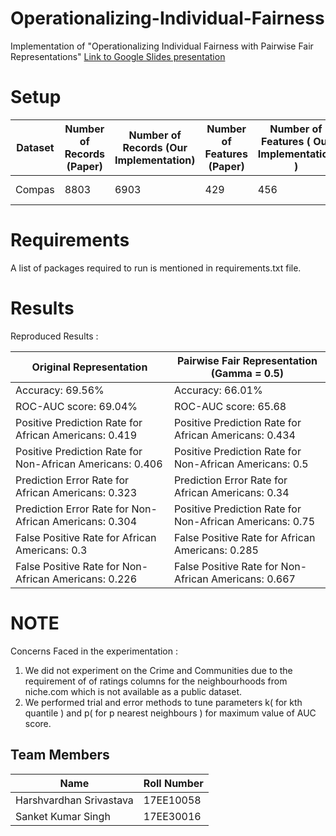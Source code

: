 # Operationalizing-Individual-Fairness
Implementation of "Operationalizing Individual Fairness with Pairwise Fair Representations"
[Link to Google Slides presentation](https://docs.google.com/presentation/d/1QSwfH2c0MTJWop7g0ccYhEow9cjaF5wQHw5lEaTU2f8/edit?usp=sharing)


# Setup
| Dataset | Number of Records \(Paper\) | Number of Records \(Our Implementation\) | Number of Features \(Paper\) | Number of Features \( Our Implementation \) | True Rank  | Protected Attribute     |
|---------|-----------------------------|------------------------------------------|------------------------------|---------------------------------------------|------------|-------------------------|
| Compas  | 8803                        | 6903                                     | 429                          | 456                                         | 117        | Race\_African\-American |

# Requirements
A list of packages required to run is mentioned in requirements.txt file.


# Results

Reproduced Results :

| Original Representation                                     | Pairwise Fair Representation \(Gamma = 0\.5\)              |
|-------------------------------------------------------------|------------------------------------------------------------|
| Accuracy: 69\.56%                                           | Accuracy: 66\.01%                                          |
| ROC\-AUC score: 69\.04%                                     | ROC\-AUC score: 65\.68                                     |
| Positive Prediction Rate for African Americans: 0\.419      | Positive Prediction Rate for African Americans: 0\.434     |
| Positive Prediction Rate for Non\-African Americans: 0\.406 | Positive Prediction Rate for Non\-African Americans: 0\.5  |
| Prediction Error Rate for African Americans: 0\.323         | Prediction Error Rate for African Americans: 0\.34         |
| Prediction Error Rate for Non\-African Americans: 0\.304    | Positive Prediction Rate for Non\-African Americans: 0\.75 |
| False Positive Rate for African Americans: 0\.3             | False Positive Rate for African Americans: 0\.285          |
| False Positive Rate for Non\-African Americans: 0\.226      | False Positive Rate for Non\-African Americans: 0\.667     |




# NOTE
Concerns Faced in the experimentation :
1. We did not experiment on the Crime and Communities due to the requirement of of ratings columns for the neighbourhoods from niche.com    which is not available as a public dataset.
2. We performed trial and error methods to tune parameters k( for kth quantile ) and p( for p nearest neighbours ) for maximum value of    AUC score.



## Team Members

| Name                    | Roll Number |
|-------------------------|-------------|
| Harshvardhan Srivastava | 17EE10058   |
| Sanket Kumar Singh      | 17EE30016   |

